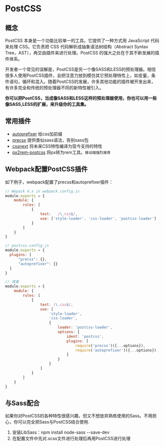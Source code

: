 # PostCSS

## 概念

PostCSS 本身是一个功能比较单一的工具。它提供了一种方式用 JavaScript 代码来处理 CSS。它负责把 CSS 代码解析成抽象语法树结构（Abstract Syntax Tree，AST），再交由插件来进行处理。PostCSS 的强大之处在于其不断发展的插件体系。

开发者一个常见的误解是，PostCSS是另一个像SASS和LESS的预处理器。相信很多人使用PostCSS插件，会把注意力放到模仿其它预处理特性上，如变量，条件语句，循环和混入。随着PostCSS的发展，许多其他功能的插件被开发出来，有许多完全和传统的预处理器不同的新特性被引入。

**你可以把PostCSS，当成像SASS和LESS这样的预处理器使用，你也可以用一些像SASS,LESS的扩展，来升级你的工具集。**

## 常用插件

* [autoprefixer](https://github.com/postcss/autoprefixer) 给css加前缀
* [precss](https://github.com/jonathantneal/precss) 提供类似sass语法，告别sass包
* [cssnext](https://github.com/MoOx/postcss-cssnext) 将未来CSS特性编译为现今支持的特性
* [px2rem-postcss](https://github.com/songsiqi/px2rem-postcss) 将px转为rem工具。`移动端强烈推荐`

## Webpack配置PostCSS插件

如下例子，webpack配置了precss和autoprefixer插件：

``` js
// Wepack 4.x in webpack.config.js
module.exports = {
    module: {
        rules: [
            {
                test:   /\.css$/,
                use: ['style-loader', 'css-loader', 'postcss-loader']
            }
        ]
    }
}

// postcss.config.js
module.exports = {
  plugins: [
      "precss": {},
      "autoprefixer": {}
  ]
}

// 或者
module.exports = {
    module: {
        rules: [
            {
                test: /\.css$/,
                use: [
                    'style-loader',
                    'css-loader',
                    {
                        loader: 'postcss-loader',
                        options: {
                            ident: 'postcss',
                            plugins: [
                                require('precss')({...options}),
                                require('autoprefixer')({...options})
                            ]
                        }
                    }
                ]
            }
        ]
    }
}
```

## 与Sass配合

如果你对PostCSS的各种特性很感兴趣，但又不想放弃熟练使用的Sass。不用担心，你可以完全把Sass与PostCSS结合使用.

1. 安装LibSass：npm install node-sass --save-dev
2. 在配置文件中先对.scss文件进行处理后再用PostCSS进行处理